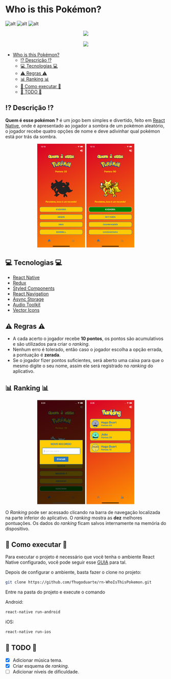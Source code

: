 # Who is this Pokémon?

![alt](https://img.shields.io/badge/version-1.0-green.svg)
![alt](https://img.shields.io/github/stars/fhugoduarte/rn-WhoIsThisPokemon.svg)
![alt](https://img.shields.io/github/forks/fhugoduarte/rn-WhoIsThisPokemon.svg)

<p align="center">
  <img src="src/images/title@3x.png" width="300" />
</p>
<p align="center">
  <img src="src/images/pokemon-logo@3x.png" width="200" />
</p>

- [Who is this Pokémon?](#who-is-this-pok%c3%a9mon)
  - [:interrobang: Descrição :interrobang:](#interrobang-descri%c3%a7%c3%a3o-interrobang)
  - [:computer: Tecnologias :computer:](#computer-tecnologias-computer)
  - [:warning: Regras :warning:](#warning-regras-warning)
  - [:bar_chart: Ranking :bar_chart:](#barchart-ranking-barchart)
  - [:iphone: Como executar :iphone:](#iphone-como-executar-iphone)
  - [:construction: TODO :construction:](#construction-todo-construction)

## :interrobang: Descrição :interrobang:

**Quem é esse pokémon ?** é um jogo bem simples e divertido, feito em [React Native](https://facebook.github.io/react-native/), onde é apresentado ao jogador a sombra de um pokémon aleatório, o jogador recebe quatro opções de nome e deve adivinhar qual pokémon está por trás da sombra.

<p align="center">
  <img src="screenshots/shadow.png" width="150" />
  <img src="screenshots/initial.png" width="150" />
</p>

## :computer: Tecnologias :computer:

- [React Native](https://facebook.github.io/react-native/)
- [Redux](https://redux.js.org/)
- [Styled Components](https://styled-components.com/)
- [React Navigation](https://reactnavigation.org/)
- [Async Storage](https://github.com/react-native-community/async-storage)
- [Audio Toolkit](https://github.com/react-native-community/react-native-audio-toolkit)
- [Vector Icons](https://github.com/oblador/react-native-vector-icons)

## :warning: Regras :warning:

- A cada acerto o jogador recebe **10 pontos**, os pontos são acumulativos e são utilizados para criar o _ranking_.
- Nenhum erro é tolerado, então caso o jogador escolha a opção errada, a pontuação é **zerada**.
- Se o jogador fizer pontos suficientes, será aberto uma caixa para que o mesmo digite o seu nome, assim ele será registrado no _ranking_ do aplicativo.

## :bar_chart: Ranking :bar_chart:

<p align="center">
  <img src="screenshots/ranking_modal.png" width="150" />
  <img src="screenshots/ranking.png" width="150" />
</p>

O _Ranking_ pode ser acessado clicando na barra de navegação localizada na parte inferior do aplicativo. O _ranking_ mostra as **dez** melhores pontuações. Os dados do _ranking_ ficam salvos internamente na memória do dispositivo.

## :iphone: Como executar :iphone:

Para executar o projeto é necessário que você tenha o ambiente React Native configurado, você pode seguir esse [GUIA](https://docs.rocketseat.dev/ambiente-react-native/introducao) para tal.

Depois de configurar o ambiente, basta fazer o clone no projeto:

```sh
git clone https://github.com/fhugoduarte/rn-WhoIsThisPokemon.git
```

Entre na pasta do projeto e execute o comando 

Android:

```sh
react-native run-android
```

iOS:

```sh
react-native run-ios
```

## :construction: TODO :construction:

- [x] Adicionar música tema.
- [x] Criar esquema de _ranking_.
- [ ] Adicionar níveis de dificuldade.